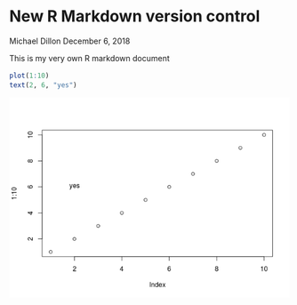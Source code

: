 New R Markdown version control
================
Michael Dillon
December 6, 2018

This is my very own R markdown document

``` r
plot(1:10)
text(2, 6, "yes")
```

![](NewRmd_files/figure-markdown_github/unnamed-chunk-1-1.png)
